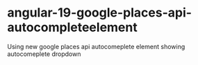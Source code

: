 # angular-19-google-places-api-autocompleteelement
Using new google places api autocomeplete element showing autocomeplete dropdown
